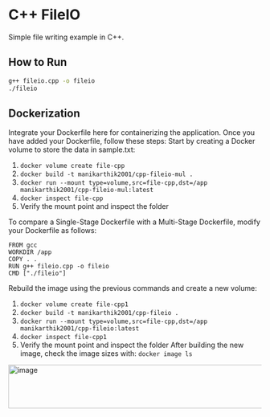 # C++ FileIO

Simple file writing example in C++.

## How to Run

```bash
g++ fileio.cpp -o fileio
./fileio
```

## Dockerization

Integrate your Dockerfile here for containerizing the application. Once you have added your Dockerfile, follow these steps:
Start by creating a Docker volume to store the data in sample.txt:
1. `docker volume create file-cpp`
2. `docker build -t manikarthik2001/cpp-fileio-mul .`
3. `docker run --mount type=volume,src=file-cpp,dst=/app manikarthik2001/cpp-fileio-mul:latest`
4. `docker inspect file-cpp`
5. Verify the mount point and inspect the folder

To compare a Single-Stage Dockerfile with a Multi-Stage Dockerfile, modify your Dockerfile as follows:
```
FROM gcc
WORKDIR /app
COPY . .
RUN g++ fileio.cpp -o fileio
CMD ["./fileio"]
```
Rebuild the image using the previous commands and create a new volume:
1. `docker volume create file-cpp1`
2. `docker build -t manikarthik2001/cpp-fileio .`
3. `docker run --mount type=volume,src=file-cpp,dst=/app manikarthik2001/cpp-fileio:latest`
4. `docker inspect file-cpp1`
5. Verify the mount point and inspect the folder
After building the new image, check the image sizes with: `docker image ls`
<img width="1033" height="87" alt="image" src="https://github.com/user-attachments/assets/385b2cc8-5ac6-4c3e-b8dd-b109cbf10849" />
